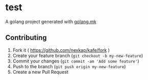 # test

A golang project generated with [golang.mk](https://github.com/glejeune/golang.mk)

## Contributing

1. Fork it ( https://github.com/nexkap/kafe/fork )
2. Create your feature branch (`git checkout -b my-new-feature`)
3. Commit your changes (`git commit -am 'Add some feature'`)
4. Push to the branch (`git push origin my-new-feature`)
5. Create a new Pull Request


